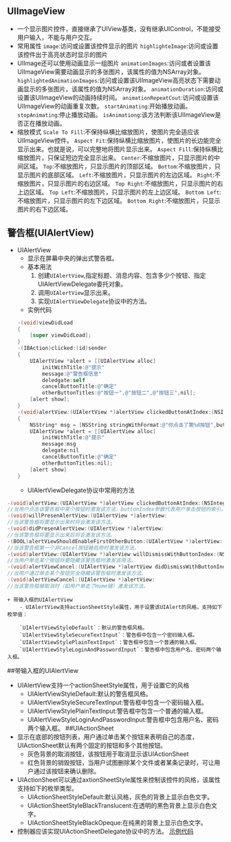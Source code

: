 ## UIImageView
- 一个显示图片控件，直接继承了UIView基类，没有继承UIControl，不能接受用户输入，不能与用户交互。
- 常用属性
`image`:访问或设置该控件显示的图片
`highlighteImage`:访问或设置该控件出于高亮状态时显示的图片
- UIImage还可以使用动画显示一组图片
`animationImages`:访问或者设置该UIImageView需要动画显示的多张图片，该属性的值为NSArray对象。
`highlightedAnimationImages`:访问或设置该UIImageView高亮状态下需要动画显示的多张图片，该属性的值为NSArray对象。
`animationDuration`:访问或设置该UIImageView的动画持续时间。
`animationRepeatCout`:访问或设置该UIImageView的动画重复次数。
`startAnimating`:开始播放动画。
`stopAnimating`:停止播放动画。
`isAnimationg`:该方法判断该UIImageView是否正在播放动画。
- 缩放模式
`Scale To Fill`:不保持纵横比缩放图片，使图片完全适应该UIImageView控件。
`Aspect Fit`:保持纵横比缩放图片，使图片的长边能完全显示出来。也就是说，可以完整地将图片显示出来。
`Aspect Fill`:保持纵横比缩放图片，只保证短边完全显示出来。
`Center`:不缩放图片，只显示图片的中间区域。
`Top`:不缩放图片，只显示图片的顶部区域。
`Bottom`:不缩放图片，只显示图片的底部区域。
`Left`:不缩放图片，只显示图片的左边区域。
`Right`:不缩放图片，只显示图片的右边区域。
`Top Right`:不缩放图片，只显示图片的右上边区域。
`Top Left`:不缩放图片，只显示图片的左上边区域。
`Bottom Left`:不缩放图片，只显示图片的左下边区域。
`Bottom Right`:不缩放图片，只显示图片的右下边区域。
## 警告框(UIAlertView)
- UIAlertView
	+ 显示在屏幕中央的弹出式警告框。
	+ 基本用法
	    1. 创建`UIAlertView`,指定标题、消息内容、包含多少个按钮、指定UIAlertViewDelegate委托对象。
	    2. 调用`UIAlertView`显示出来。
	    3. 实现`UIAlertViewDelegate`协议中的方法。
	+ 实例代码
	```Objective-C
	-(void)viewDidLoad
	{
		[super viewDidLoad];
	}
	-(IBAction)clicked:(id)sender
	{
		UIAlertView *alert = [[UIAlertView alloc]
			initWithTitle:@"提示"
			message:@"警告框信息"
			deledgate:self
			cancelButtonTitle:@"确定"
			otherButtonTitles:@"按钮一",@"按钮二",@"按钮三",nil];
		[alert show];
	}
	-(void)alertView:(UIAlertView *)alertView clickedButtonAtIndex:(NSInteger)buttonIndex
	{
		NSString* msg = [NSString stringWithFormat:@"你点击了第%d按钮",buttonIndex];
		UIAlertView *alert = [[UIAlertView alloc]
			initWithTitle:@"提示"
			message:msg
			delegate:nil
			cancelButtonTitle:@"确定"
			otherButtonTitles:nil];
		[alert show]
	}
	```
    + UIAlertViewDelegate协议中常用的方法
```Objective-C
-(void)alertView:(UIAlertView *)alertView clickedButtonAtIndex:(NSInteger)buttonIndex:
//当用户点击该警告框中某个按钮时激发该方法，buttonIndex参数代表用户单击按钮的索引，索引从0开始。
-(void)willPresenAlertView:(UIAlertView *)alertView:
//当该警告框将要显示出来时将会激发该方法。
-(void)didPresenAlertView:(UIAlertView *)alertView:
//当该警告框将要显示出来后将会激发该方法。
-(BOOL)alertViewShouldEnableFirstOtherButton:(UIAlertView *)alertView:
//当该警告框第一个非Cancel按钮被启用时激发该方法。
-(void)alertView:(UIAlertView *)alerView willDismissWithButtonIndex:(NSInteger)buttonIndex:
//当用户单击某个按钮将要隐藏该警告框时激发该用法。
-(void)alertViewCancel:(UIAlertView *)alertView didDismissWithButtonIndex:(NSInterger)buttonIndex:
//当用户通过单击某个按钮完全隐藏该警告框时激发该方法。
-(void)alertViewCancel:(UIAlertView *)alertView:
//当该警告框被取消时（如用户单击了Home键）激发该方法。
```
    + 带输入框的UIAlertView
        - UIAlertView支持actionSheetStyle属性，用于设置该UIAlert的风格，支持如下枚举值：
        
        `UIAlertViewStyleDefault`：默认的警告框风格。
        `UIAlertViewStyleSecureTextInput`：警告框中包含一个密码输入框。
        `UIAlertViewStylePlainTextInput`：警告框中包含一个普通的输入框。
        `UIAlertViewStyleLoginAndPasswordInput`：警告框中包含用户名、密码两个输入框。
##带输入框的UIAlertView
- UIAlertView支持一个actionSheetStyle属性，用于设置它的风格
	+ UIAlertViewStyleDefault:默认的警告框风格。
	+ UIAlertViewStyleSecureTextInput:警告框中包含一个密码输入框。
	+ UIAlertViewStylePlainTextInput:警告框中包含一个普通的输入框。
	+ UIAlertViewStyleLoginAndPasswordInput:警告框中包含用户名、密码两个输入框。
##UIActionSheet
- 显示在底部的按钮列表，用户通过单击某个按钮来表明自己的态度，UIActionSheet默认有两个固定的按钮和多个其他按钮。
	+ 灰色背景的取消按钮，该按钮用于取消显示该UIActionSheet
	+ 红色背景的销毁按钮，当用户试图删除某个文件或者某条记录时，可让用户通过该按钮来确认删除。
- UIActionSheet可以通过axtionSheetStyle属性来控制该控件的风格，该属性支持如下的枚举类型。
	+ UIActionSheetStyleDefault:默认风格，灰色的背景上显示白色文字。
	+ UIActionSheetStyleBlackTranslucent:在透明的黑色背景上显示白色文字。
	+ UIActionSheetStyleBlackOpeque:在纯黑的背景上显示白色文字。
- 控制器应该实现UIActionSheetDelegate协议中的方法。
[示例代码](https://github.com/zt1991616/iOSDemo/tree/master/UIViewDemo7)